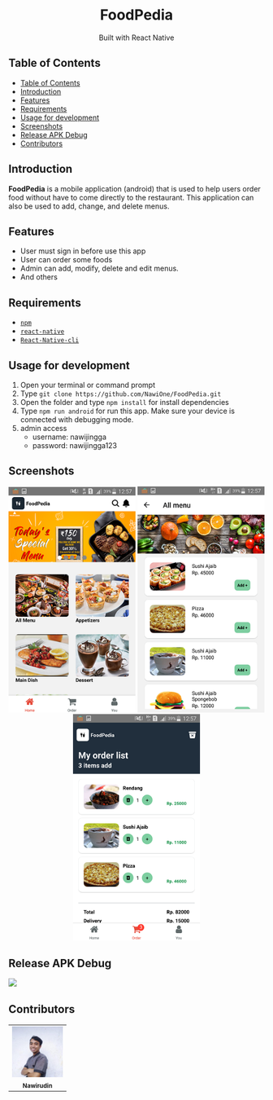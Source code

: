 <h1 align="center">FoodPedia</h1>
<p align='center'>Built with React Native</p>

## Table of Contents

- [Table of Contents](#table-of-contents)
- [Introduction](#introduction)
- [Features](#features)
- [Requirements](#requirements)
- [Usage for development](#usage-for-development)
- [Screenshots](#screenshots)
- [Release APK Debug](#release-apk-debug)
- [Contributors](#contributors)

## Introduction
<b>FoodPedia</b> is a mobile application (android) that is used to help users order food without have to come directly to the restaurant. This application can also be used to add, change, and delete menus.

## Features
* User must sign in before use this app
* User can order some foods
* Admin can add, modify, delete and edit menus.
* And others

## Requirements
* [`npm`](https://www.npmjs.com/get-npm)
* [`react-native`](https://reactnative.dev/)
* [`React-Native-cli`](https://reactnative.dev/docs/environment-setup)


## Usage for development
1. Open your terminal or command prompt
2. Type `git clone https://github.com/NawiOne/FoodPedia.git`
3. Open the folder and type `npm install` for install dependencies
4. Type `npm run android` for run this app. Make sure your device is connected with debugging mode.
5. admin access
     - username: nawijingga
     - password: nawijingga123

## Screenshots
<div align="center">
    <img width="250" src="assets/image/home.png"> 
    <img width="250" src="assets/image/all-menu.png">
    <img width="250" src="assets/image/order.png">
</div>

## Release APK Debug
<a href="https://drive.google.com/file/d/1WkIT8-kV4nWmCDEV3U9WMsL0iCMXW5cK/view?usp=sharing">
  <img src="https://img.shields.io/badge/Download%20on%20the-Google%20Drive-blue.svg?style=popout&logo=google-drive"/>
</a>

## Contributors
<center>
  <table>
    <tr>
      <td align="center">
        <a href="https://github.com/NawiOne">
          <img width="100" src="assets/image/saya.jpg"><br/>
          <sub><b>Nawirudin</b></sub>
        </a>
      </td>
    </tr>
  </table>
</center>